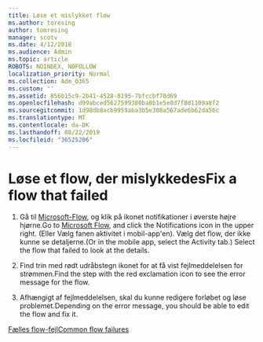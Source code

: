 ```yaml
---
title: Løse et mislykket flow
ms.author: toresing
author: tomresing
manager: scotv
ms.date: 4/12/2018
ms.audience: Admin
ms.topic: article
ROBOTS: NOINDEX, NOFOLLOW
localization_priority: Normal
ms.collection: Adm_O365
ms.custom: ''
ms.assetid: 856b15c9-2b41-4528-8195-7bfccbf78d69
ms.openlocfilehash: d99abced5627599380ba8b1e5e8d7f8d1109a8f2
ms.sourcegitcommit: 1d98db8acb9959aba3b5e308a567ade6b62da56c
ms.translationtype: MT
ms.contentlocale: da-DK
ms.lasthandoff: 08/22/2019
ms.locfileid: "36525206"
---
```

# <a name="fix-a-flow-that-failed"></a><span data-ttu-id="795f1-102">Løse et flow, der mislykkedes</span><span class="sxs-lookup"><span data-stu-id="795f1-102">Fix a flow that failed</span></span>

1. <span data-ttu-id="795f1-103">Gå til [Microsoft-Flow](https://flow.microsoft.com/), og klik på ikonet notifikationer i øverste højre hjørne.</span><span class="sxs-lookup"><span data-stu-id="795f1-103">Go to [Microsoft Flow](https://flow.microsoft.com/), and click the Notifications icon in the upper right.</span></span> <span data-ttu-id="795f1-104">(Eller Vælg fanen aktivitet i mobil-app'en). Vælg det flow, der ikke kunne se detaljerne.</span><span class="sxs-lookup"><span data-stu-id="795f1-104">(Or in the mobile app, select the Activity tab.) Select the flow that failed to look at the details.</span></span>
    
2. <span data-ttu-id="795f1-105">Find trin med rødt udråbstegn ikonet for at få vist fejlmeddelelsen for strømmen.</span><span class="sxs-lookup"><span data-stu-id="795f1-105">Find the step with the red exclamation icon to see the error message for the flow.</span></span>
    
3. <span data-ttu-id="795f1-106">Afhængigt af fejlmeddelelsen, skal du kunne redigere forløbet og løse problemet.</span><span class="sxs-lookup"><span data-stu-id="795f1-106">Depending on the error message, you should be able to edit the flow and fix it.</span></span> 
    
[<span data-ttu-id="795f1-107">Fælles flow-fejl</span><span class="sxs-lookup"><span data-stu-id="795f1-107">Common flow failures</span></span>](https://go.microsoft.com/fwlink/?linkid=872110)
  

